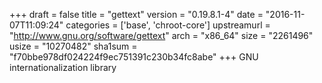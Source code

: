 +++
draft = false
title = "gettext"
version = "0.19.8.1-4"
date = "2016-11-07T11:09:24"
categories = ['base', 'chroot-core']
upstreamurl = "http://www.gnu.org/software/gettext"
arch = "x86_64"
size = "2261496"
usize = "10270482"
sha1sum = "f70bbe978df024224f9ec751391c230b34fc8abe"
+++
GNU internationalization library